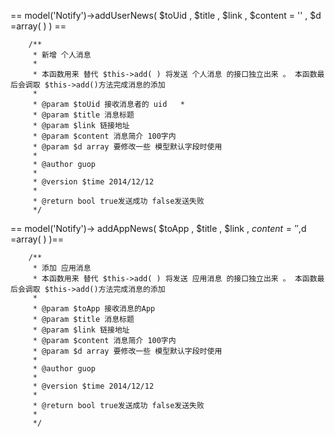 ==        model('Notify')->addUserNews( $toUid , $title , $link , $content = '' , $d =array( ) ) ==
      
        /**
         * 新增 个人消息
         * 
         * 本函数用来 替代 $this->add( ) 将发送 个人消息 的接口独立出来 。 本函数最后会调取 $this->add()方法完成消息的添加
         * 
         * @param $toUid 接收消息者的 uid   *
         * @param $title 消息标题
         * @param $link 链接地址
         * @param $content 消息简介 100字内
         * @param $d array 要修改一些 模型默认字段时使用
         * 
         * @author guop
         * 
         * @version $time 2014/12/12 
         * 
         * @return bool true发送成功 false发送失败
         */ 


==        model('Notify')-> addAppNews( $toApp , $title , $link , $content = '' ,$d =array( ) )==

        /**
         * 添加 应用消息
         * 本函数用来 替代 $this->add( ) 将发送 应用消息 的接口独立出来 。 本函数最后会调取 $this->add()方法完成消息的添加
         * 
         * @param $toApp 接收消息的App
         * @param $title 消息标题
         * @param $link 链接地址
         * @param $content 消息简介 100字内
         * @param $d array 要修改一些 模型默认字段时使用
         * 
         * @author guop
         * 
         * @version $time 2014/12/12 
         * 
         * @return bool true发送成功 false发送失败
         * 
         */

        